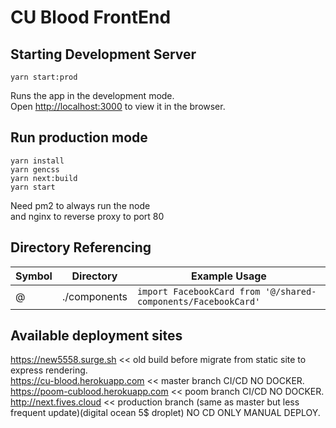 # CU Blood FrontEnd


## Starting Development Server
```
yarn start:prod
```

Runs the app in the development mode.<br>
Open [http://localhost:3000](http://localhost:3000) to view it in the browser.

## Run production mode
```
yarn install
yarn gencss
yarn next:build
yarn start
```

Need pm2 to always run the node  
and nginx to reverse proxy to port 80

## Directory Referencing

Symbol | Directory | Example Usage
--- | --- | ---
@ | ./components | `import FacebookCard from '@/shared-components/FacebookCard'`


## Available deployment sites
https://new5558.surge.sh << old build before migrate from static site to express rendering.  
https://cu-blood.herokuapp.com << master branch CI/CD NO DOCKER.  
https://poom-cublood.herokuapp.com << poom branch CI/CD NO DOCKER.  
http://next.fives.cloud << production branch (same as master but less frequent update)(digital ocean 5$ droplet) NO CD ONLY MANUAL DEPLOY.
